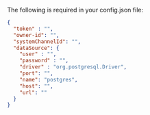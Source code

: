 The following is required in your config.json file:

```json
{
  "token" : "",
  "owner-id": "",
  "systemChannelId": "",
  "dataSource": {
    "user" : "",
    "password" : "",
    "driver" : "org.postgresql.Driver",
    "port": "",
    "name": "postgres",
    "host": "",
    "url": ""
  }
}
```